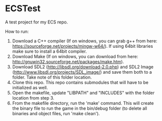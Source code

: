 # ECSTest
A test project for my ECS repo.

How to run:
1. Download a C++ compiler (If on windows, you can grab g++ from here: https://sourceforge.net/projects/mingw-w64/). If using 64bit libraries make sure to install a 64bit compiler. 
2. Download Make (If on windows, you can download from here: http://gnuwin32.sourceforge.net/packages/make.htm).
3. Download SDL2 (http://libsdl.org/download-2.0.php) and SDL2 Image (http://www.libsdl.org/projects/SDL_image/) and save them both to a folder. Take note of this folder location.
4. Clone this repo. This repo contains submodules that will have to be initialized as well.
5. Open the makefile, update "LIBPATH" and "INCLUDES" with the folder location from step 3.
6. From the makefile directory, run the 'make' command. This will create the binary file to run the game in the bin/debug folder (to delete all binaries and object files, run 'make clean').